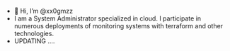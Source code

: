 - 👋 Hi, I’m @xx0gmzz
- I am a System Administrator specialized in cloud. I participate in numerous deployments of monitoring systems with terraform and other technologies.
- UPDATING ....
